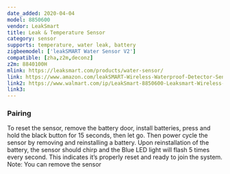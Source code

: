 ```yaml
---
date_added: 2020-04-04
model: 8850600
vendor: LeakSmart
title: Leak & Temperature Sensor
category: sensor
supports: temperature, water leak, battery
zigbeemodel: ['leakSMART Water Sensor V2']
compatible: [zha,z2m,deconz]
z2m: 8840100H
mlink: https://leaksmart.com/products/water-sensor/
link: https://www.amazon.com/leakSMART-Wireless-Waterproof-Detector-Sensor/dp/B0718Z7QLC
link2: https://www.walmart.com/ip/LeakSmart-8850600-Leaksmart-Wireless-Water-Leak-Sensor/904625934
link3: 
---
```


### Pairing
To reset the sensor, remove the battery door, install
batteries, press and hold the black button for 15 seconds,
then let go. Then power cycle the sensor by removing and
reinstalling a battery. Upon reinstallation of the battery,
the sensor should chirp and the Blue LED light will flash 5
times every second. This indicates it’s properly reset and
ready to join the system.
Note: You can remove the sensor 